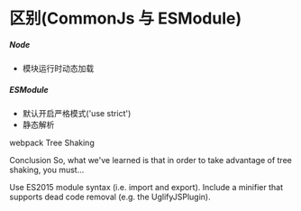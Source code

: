 # 区别(CommonJs 与 ESModule)

##### Node

* 模块运行时动态加载


##### ESModule

* 默认开启严格模式('use strict')
* 静态解析


webpack Tree Shaking

Conclusion
So, what we've learned is that in order to take advantage of tree shaking, you must...

Use ES2015 module syntax (i.e. import and export).
Include a minifier that supports dead code removal (e.g. the UglifyJSPlugin).